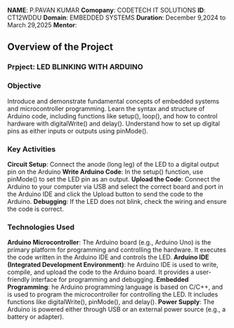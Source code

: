 **NAME**: P.PAVAN KUMAR
**Comopany**: CODETECH IT SOLUTIONS
**ID**: CT12WDDU
**Domain**: EMBEDDED SYSTEMS
**Duration**: December 9,2024 to March 29,2025
**Mentor**: 


## Overview of the Project


### Prpject: LED BLINKING WITH ARDUINO



### Objective
Introduce and demonstrate fundamental concepts of embedded systems and microcontroller programming. 
Learn the syntax and structure of Arduino code, including functions like setup(), loop(), and how to control hardware with digitalWrite() and delay().
Understand how to set up digital pins as either inputs or outputs using pinMode().

### Key Activities
**Circuit Setup**: Connect the anode (long leg) of the LED to a digital output pin on the Arduino
**Write Arduino Code**: In the setup() function, use pinMode() to set the LED pin as an output.
**Upload the Code**: Connect the Arduino to your computer via USB and select the correct board and port in the Arduino IDE and click the Upload button to send the code to the Arduino.
**Debugging**: If the LED does not blink, check the wiring and ensure the code is correct.

### Technologies Used
**Arduino Microcontroller**: The Arduino board (e.g., Arduino Uno) is the primary platform for programming and controlling the hardware. It executes the code written in the Arduino IDE and controls the LED.
**Arduino IDE (Integrated Development Environment)**: he Arduino IDE is used to write, compile, and upload the code to the Arduino board. It provides a user-friendly interface for programming and debugging.
**Embedded Programming**: he Arduino programming language is based on C/C++, and is used to program the microcontroller for controlling the LED. It includes functions like digitalWrite(), pinMode(), and delay().
**Power Supply**: The Arduino is powered either through USB or an external power source (e.g., a battery or adapter).

